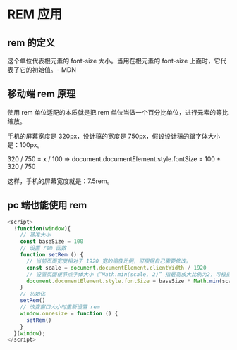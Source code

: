 # REM 应用

## rem 的定义

这个单位代表根元素的 font-size 大小。当用在根元素的 font-size 上面时，它代表了它的初始值。- MDN

## 移动端 rem 原理

使用 rem 单位适配的本质就是把 rem 单位当做一个百分比单位，进行元素的等比缩放。

手机的屏幕宽度是 320px，设计稿的宽度是 750px，假设设计稿的跟字体大小是：100px。

320 / 750 = x / 100 => document.documentElement.style.fontSize = 100 * 320 / 750

这样，手机的屏幕宽度就是：7.5rem。

## pc 端也能使用 rem

```js
<script>
  !function(window){
    // 基准大小
    const baseSize = 100
    // 设置 rem 函数
    function setRem () {
      // 当前页面宽度相对于 1920 宽的缩放比例，可根据自己需要修改。
      const scale = document.documentElement.clientWidth / 1920
      // 设置页面根节点字体大小（“Math.min(scale, 2)” 指最高放大比例为2，可根据实际业务需求调整）
      document.documentElement.style.fontSize = baseSize * Math.min(scale, 2) + 'px'
    }
    // 初始化
    setRem()
    // 改变窗口大小时重新设置 rem
    window.onresize = function () {
      setRem()
    }
  }(window);
</script>
```
